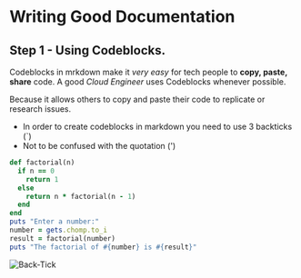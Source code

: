 # Writing Good Documentation

## Step 1 - Using Codeblocks.

Codeblocks in mrkdown make it *very easy* for tech people to **copy, paste, share** code.
A good _Cloud Engineer_ uses Codeblocks whenever possible.

Because it allows others to copy and paste their code to replicate or research issues.

- In order to create codeblocks in markdown you need to use 3 backticks (`)
- Not to be confused with the quotation (')
```ruby
def factorial(n)
  if n == 0
    return 1
  else
    return n * factorial(n - 1)
  end
end
puts "Enter a number:"
number = gets.chomp.to_i
result = factorial(number)
puts "The factorial of #{number} is #{result}"
```

![Back-Tick](https://github.com/MuadDib1969/github-docs-example/assets/22621641/98a85005-7429-4dec-a9f7-7c2578987eae)

